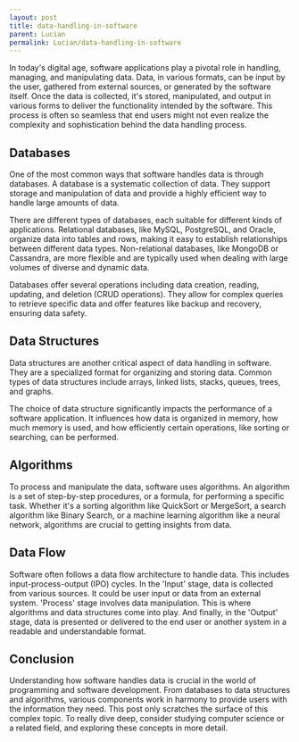 ```yaml
---
layout: post
title: data-handling-in-software
parent: Lucian
permalink: Lucian/data-handling-in-software
---
```


In today's digital age, software applications play a pivotal role in handling, managing, and manipulating data. Data, in various formats, can be input by the user, gathered from external sources, or generated by the software itself. Once the data is collected, it's stored, manipulated, and output in various forms to deliver the functionality intended by the software. This process is often so seamless that end users might not even realize the complexity and sophistication behind the data handling process.

## Databases

One of the most common ways that software handles data is through databases. A database is a systematic collection of data. They support storage and manipulation of data and provide a highly efficient way to handle large amounts of data. 

There are different types of databases, each suitable for different kinds of applications. Relational databases, like MySQL, PostgreSQL, and Oracle, organize data into tables and rows, making it easy to establish relationships between different data types. Non-relational databases, like MongoDB or Cassandra, are more flexible and are typically used when dealing with large volumes of diverse and dynamic data.

Databases offer several operations including data creation, reading, updating, and deletion (CRUD operations). They allow for complex queries to retrieve specific data and offer features like backup and recovery, ensuring data safety.

## Data Structures

Data structures are another critical aspect of data handling in software. They are a specialized format for organizing and storing data. Common types of data structures include arrays, linked lists, stacks, queues, trees, and graphs. 

The choice of data structure significantly impacts the performance of a software application. It influences how data is organized in memory, how much memory is used, and how efficiently certain operations, like sorting or searching, can be performed.

## Algorithms

To process and manipulate the data, software uses algorithms. An algorithm is a set of step-by-step procedures, or a formula, for performing a specific task. Whether it's a sorting algorithm like QuickSort or MergeSort, a search algorithm like Binary Search, or a machine learning algorithm like a neural network, algorithms are crucial to getting insights from data.

## Data Flow

Software often follows a data flow architecture to handle data. This includes input-process-output (IPO) cycles. In the 'Input' stage, data is collected from various sources. It could be user input or data from an external system. 'Process' stage involves data manipulation. This is where algorithms and data structures come into play. And finally, in the 'Output' stage, data is presented or delivered to the end user or another system in a readable and understandable format.

## Conclusion

Understanding how software handles data is crucial in the world of programming and software development. From databases to data structures and algorithms, various components work in harmony to provide users with the information they need. This post only scratches the surface of this complex topic. To really dive deep, consider studying computer science or a related field, and exploring these concepts in more detail.
